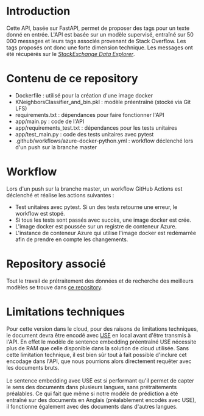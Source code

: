 # **Introduction**
Cette API, basée sur FastAPI, permet de proposer des tags pour un texte donné en entrée. L'API est basée sur un modèle supervisé, entraîné sur 50 000 messages et leurs tags associés provenant de Stack Overflow. Les tags proposés ont donc une forte dimension technique. Les messages ont été récupérés sur le [*StackExchange Data Explorer*](https://data.stackexchange.com/stackoverflow/query/new).

# **Contenu de ce repository**
- Dockerfile : utilisé pour la création d'une image docker
- KNeighborsClassifier_and_bin.pkl : modèle préentraîné (stocké via Git LFS)
- requirements.txt : dépendances pour faire fonctionner l'API
- app/main.py : code de l'API
- app/requirements_test.txt : dépendances pour les tests unitaires
- app/test_main.py : code des tests unitaires avec pytest
- .github/workflows/azure-docker-python.yml : workflow déclenché lors d'un push sur la branche master

# **Workflow**
Lors d'un push sur la branche master, un workflow GitHub Actions est déclenché et réalise les actions suivantes : 
- Test unitaires avec pytest. Si un des tests retourne une erreur, le workflow est stopé.
- Si tous les tests sont passés avec succès, une image docker est crée.
- L'image docker est poussée sur un registre de conteneur Azure.
- L'instance de conteneur Azure qui utilise l'image docker est redémarrée afin de prendre en compte les changements.

# **Repository associé**
Tout le travail de prétraitement des données et de recherche des meilleurs modèles se trouve dans [ce repository](https://github.com/BiGHeaDMaX/OCR-Projet-5).

# **Limitations techniques**
<div class="alert alert-info">
Pour cette version dans le cloud, pour des raisons de limitations techniques, le document devra être encodé avec <a href="https://tfhub.dev/google/universal-sentence-encoder/4">USE</a> en local avant d'être transmis à l'API. En effet le modèle de sentence embedding préentraîné USE nécessite plus de RAM que celle disponible dans la solution de cloud utilisée. Sans cette limitation technique, il est bien sûr tout à fait possible d'inclure cet encodage dans l'API, que nous pourrions alors directement requêter avec les documents bruts.
<br><br>
Le sentence embedding avec USE est si performant qu'il permet de capter le sens des documents dans plusieurs langues, sans prétraitements préalables. Ce qui fait que même si notre modèle de prédiction a été entraîné sur des documents en Anglais (préalablement encodés avec USE), il fonctionne également avec des documents dans d'autres langues.
</div>
